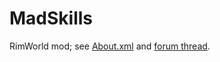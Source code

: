 # MadSkills
RimWorld mod; see [About.xml](../master/About/About.xml) and [forum thread](https://ludeon.com/forums/index.php?topic=11148).
